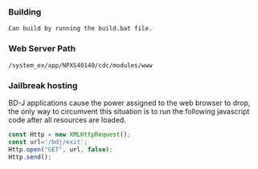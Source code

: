 ### Building
```
Can build by running the build.bat file.
```

### Web Server Path
```
/system_ex/app/NPXS40140/cdc/modules/www
```

### Jailbreak hosting
BD-J applications cause the power assigned to the web browser to drop, the only way to circumvent this situation is to run the following javascript code after all resources are loaded.
```javascript
const Http = new XMLHttpRequest();
const url='/bdj/exit';
Http.open("GET", url, false);
Http.send();
```